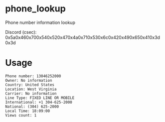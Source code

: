 # phone_lookup
Phone number information lookup

Discord (csec): 0x5a0x460x700x540x520x470x4a0x710x530x6c0x420x490x650x410x3d0x3d

# Usage
```
Phone number: 13046252000
Owner: No information
Country: United States
Location: West Virginia
Carrier: No information
Line Type: FIXED LINE OR MOBILE
International: +1 304-625-2000
National: (304) 625-2000
Local Time: 18:09:00
Views count: 1
```
